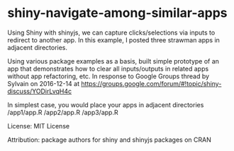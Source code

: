 # shiny-navigate-among-similar-apps

Using Shiny with shinyjs, we can capture clicks/selections via inputs to redirect to another app. In this example, I posted three strawman apps in adjacent directories.

Using various package examples as a basis, built simple prototype of an app that demonstrates how to clear all inputs/outputs in related apps without app refactoring, etc. In response to Google Groups thread by Sylvain on 2016-12-14 at https://groups.google.com/forum/#!topic/shiny-discuss/YODirLvqH4c

In simplest case, you would place your apps in adjacent directories
/app1/app.R 
/app2/app.R
/app3/app.R

License: MIT License 

Attribution: package authors for shiny and shinyjs packages on CRAN
